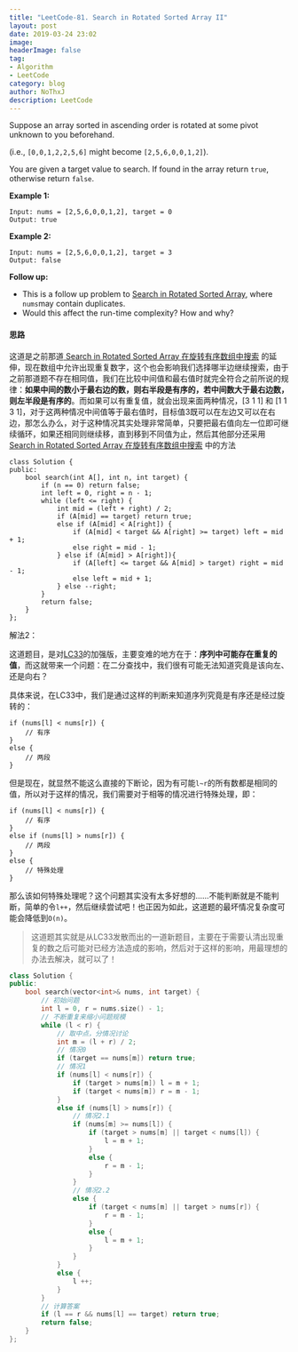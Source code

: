 ```yaml
---
title: "LeetCode-81. Search in Rotated Sorted Array II"
layout: post
date: 2019-03-24 23:02
image: 
headerImage: false
tag:
- Algorithm
- LeetCode
category: blog
author: NoThxJ
description: LeetCode
---
```


Suppose an array sorted in ascending order is rotated at some pivot unknown to you beforehand.

(i.e., `[0,0,1,2,2,5,6]` might become `[2,5,6,0,0,1,2]`).

You are given a target value to search. If found in the array return `true`, otherwise return `false`.

**Example 1:**

```
Input: nums = [2,5,6,0,0,1,2], target = 0
Output: true
```

**Example 2:**

```
Input: nums = [2,5,6,0,0,1,2], target = 3
Output: false
```

**Follow up:**

- This is a follow up problem to [Search in Rotated Sorted Array](https://leetcode.com/problems/search-in-rotated-sorted-array/description/), where `nums`may contain duplicates.
- Would this affect the run-time complexity? How and why?

#### 思路

这道是之前那道[ Search in Rotated Sorted Array 在旋转有序数组中搜索](http://www.cnblogs.com/grandyang/p/4325648.html) 的延伸，现在数组中允许出现重复数字，这个也会影响我们选择哪半边继续搜索，由于之前那道题不存在相同值，我们在比较中间值和最右值时就完全符合之前所说的规律：**如果中间的数小于最右边的数，则右半段是有序的，若中间数大于最右边数，则左半段是有序的**。而如果可以有重复值，就会出现来面两种情况，[3 1 1] 和 [1 1 3 1]，对于这两种情况中间值等于最右值时，目标值3既可以在左边又可以在右边，那怎么办么，对于这种情况其实处理非常简单，只要把最右值向左一位即可继续循环，如果还相同则继续移，直到移到不同值为止，然后其他部分还采用[ Search in Rotated Sorted Array 在旋转有序数组中搜索](http://www.cnblogs.com/grandyang/p/4325648.html) 中的方法

```
class Solution {
public:
    bool search(int A[], int n, int target) {
        if (n == 0) return false;
        int left = 0, right = n - 1;
        while (left <= right) {
            int mid = (left + right) / 2;
            if (A[mid] == target) return true;
            else if (A[mid] < A[right]) {
                if (A[mid] < target && A[right] >= target) left = mid + 1;
                else right = mid - 1;
            } else if (A[mid] > A[right]){
                if (A[left] <= target && A[mid] > target) right = mid - 1;
                else left = mid + 1;
            } else --right;
        }
        return false;
    }
};
```

解法2：

这道题目，是对[LC33](http://tianmaying.com/tutorial/LC33)的加强版，主要变难的地方在于：**序列中可能存在重复的值**，而这就带来一个问题：在二分查找中，我们很有可能无法知道究竟是该向左、还是向右？

具体来说，在LC33中，我们是通过这样的判断来知道序列究竟是有序还是经过旋转的：



```
if (nums[l] < nums[r]) {
    // 有序
}
else {
    // 两段
}
```

但是现在，就显然不能这么直接的下断论，因为有可能`l~r`的所有数都是相同的值，所以对于这样的情况，我们需要对于相等的情况进行特殊处理，即：



```
if (nums[l] < nums[r]) {
    // 有序
}
else if (nums[l] > nums[r]) {
    // 两段
}
else {
    // 特殊处理
}
```

那么该如何特殊处理呢？这个问题其实没有太多好想的……不能判断就是不能判断，简单的令`l++`，然后继续尝试吧！也正因为如此，这道题的最坏情况复杂度可能会降低到`O(n)`。

> 这道题其实就是从LC33发散而出的一道新题目，主要在于需要认清出现重复的数之后可能对已经方法造成的影响，然后对于这样的影响，用最理想的办法去解决，就可以了！

```c++
class Solution {
public:
    bool search(vector<int>& nums, int target) {
        // 初始问题
        int l = 0, r = nums.size() - 1;
        // 不断重复来缩小问题规模
        while (l < r) {
            // 取中点，分情况讨论
            int m = (l + r) / 2;
            // 情况0
            if (target == nums[m]) return true;
            // 情况1
            if (nums[l] < nums[r]) {
                if (target > nums[m]) l = m + 1;
                if (target < nums[m]) r = m - 1;
            }
            else if (nums[l] > nums[r]) {
                // 情况2.1
                if (nums[m] >= nums[l]) {
                    if (target > nums[m] || target < nums[l]) {
                        l = m + 1;
                    }
                    else {
                        r = m - 1;
                    }
                }
                // 情况2.2
                else {
                    if (target < nums[m] || target > nums[r]) {
                        r = m - 1;
                    }
                    else {
                        l = m + 1;
                    }
                }
            }
            else {
                l ++;
            }
        }
        // 计算答案
        if (l == r && nums[l] == target) return true;
        return false;
    }
};
```

